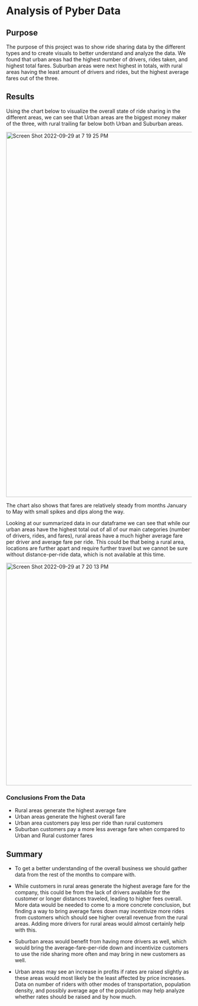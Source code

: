 # Analysis of Pyber Data

## Purpose

The purpose of this project was to show ride sharing data by the different types and to create visuals to better understand and analyze the data. We found that urban areas had the highest number of drivers, rides taken, and highest total fares. Suburban areas were next highest in totals, with rural areas having the least amount of drivers and rides, but the highest average fares out of the three.

## Results

Using the chart below to visualize the overall state of ride sharing in the different areas, we can see that Urban areas are the biggest money maker of the three, with rural trailing far below both Urban and Suburban areas.

<img width="989" alt="Screen Shot 2022-09-29 at 7 19 25 PM" src="https://user-images.githubusercontent.com/58227052/193158942-3cddedf2-ac3c-4a0f-a9f0-690eebdd27eb.png">

The chart also shows that fares are relatively steady from months January to May with small spikes and dips along the way. 

Looking at our summarized data in our dataframe we can see that while our urban areas have the highest total out of all of our main categories (number of drivers, rides, and fares), rural areas have a much higher average fare per driver and average fare per ride. This could be that being a rural area, locations are further apart and require further travel but we cannot be sure without distance-per-ride data, which is not available at this time. 

<img width="603" alt="Screen Shot 2022-09-29 at 7 20 13 PM" src="https://user-images.githubusercontent.com/58227052/193159895-d2e2a55f-5164-40ee-aa74-3562e41963e6.png">

### Conclusions From the Data

* Rural areas generate the highest average fare
* Urban areas generate the highest overall fare
* Urban area customers pay less per ride than rural customers
* Suburban customers pay a more less average fare when compared to Urban and Rural customer fares


## Summary

* To get a better understanding of the overall business we should gather data from the rest of the months to compare with.

* While customers in rural areas generate the highest average fare for the company, this could be from the lack of drivers available for the customer or longer distances traveled, leading to higher fees overall. More data would be needed to come to a more concrete conclusion, but finding a way to bring average fares down may incentivize more rides from customers which should see higher overall revenue from the rural areas. Adding more drivers for rural areas would almost certainly help with this. 

* Suburban areas would benefit from having more drivers as well, which would bring the average-fare-per-ride down and incentivize customers to use the ride sharing more often and may bring in new customers as well. 

* Urban areas may see an increase in profits if rates are raised slightly as these areas would most likely be the least affected by price increases. Data on number of riders with other modes of transportation, population density, and possibly average age of the population may help analyze whether rates should be raised and by how much. 


